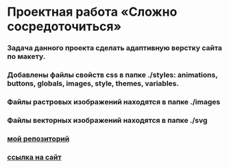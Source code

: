 # Проектная работа «Сложно сосредоточиться»

### Задача данного проекта сделать адаптивную верстку сайта по макету.

### Добавлены файлы свойств css в папке ./styles: animations, buttons, globals, images, style, themes, variables. 

### Файлы растровых изображений находятся в папке ./images

### Файлы векторных изображений находятся в папке ./svg

### [мой репозиторий][def]
### [ссылка на сайт][def2]

[def]: https://github.com/ais-94/zakrivayuschiy-teg-f.git

[def2]: https://ais-94.github.io/zakrivayuschiy-teg-f/